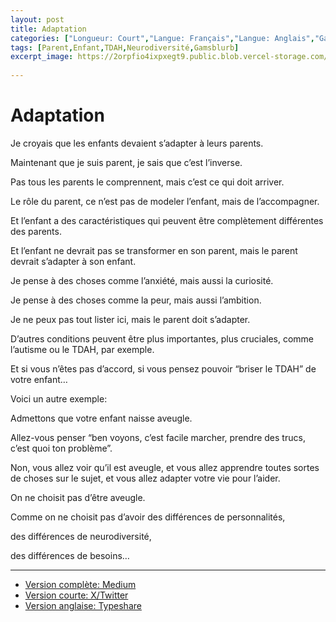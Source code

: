 ```yaml
---
layout: post
title: Adaptation
categories: ["Longueur: Court","Langue: Français","Langue: Anglais","Gamsblurb"]
tags: [Parent,Enfant,TDAH,Neurodiversité,Gamsblurb]
excerpt_image: https://2orpfio4ixpxegt9.public.blob.vercel-storage.com/blogPost/cm0h0njjy00s4ml0cscbkstzr/preview-image-AYJWqweXuUVQzzqUYeAfy7zJKGvnk6.jpeg
  
---
```


# Adaptation

Je croyais que les enfants devaient s’adapter à leurs parents.

Maintenant que je suis parent, je sais que c’est l’inverse.

Pas tous les parents le comprennent, mais c’est ce qui doit arriver.

Le rôle du parent, ce n’est pas de modeler l’enfant, mais de l’accompagner.

Et l’enfant a des caractéristiques qui peuvent être complètement différentes des parents.

Et l’enfant ne devrait pas se transformer en son parent, mais le parent devrait s’adapter à son enfant.

Je pense à des choses comme l’anxiété, mais aussi la curiosité.

Je pense à des choses comme la peur, mais aussi l’ambition.

Je ne peux pas tout lister ici, mais le parent doit s’adapter.

D’autres conditions peuvent être plus importantes, plus cruciales, comme l’autisme ou le TDAH, par exemple.

Et si vous n’êtes pas d’accord, si vous pensez pouvoir “briser le TDAH” de votre enfant…

Voici un autre exemple:

Admettons que votre enfant naisse aveugle.

Allez-vous penser “ben voyons, c’est facile marcher, prendre des trucs, c’est quoi ton problème”.

Non, vous allez voir qu’il est aveugle, et vous allez apprendre toutes sortes de choses sur le sujet, et vous allez adapter votre vie pour l’aider.

On ne choisit pas d’être aveugle.

Comme on ne choisit pas d’avoir des différences de personnalités,

des différences de neurodiversité,

des différences de besoins…

---

- [Version complète: Medium](https://medium.com/@martin.gamsby/adaptation-93a04ee65a71)
- [Version courte: X/Twitter](https://x.com/MartinGamsby/status/1829630674560835762)
- [Version anglaise: Typeshare](https://typeshare.co/martingamsby/posts/adaptation)

